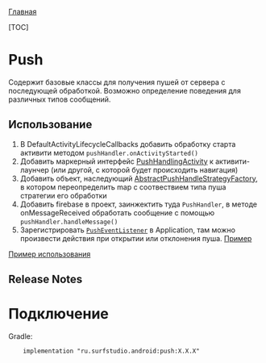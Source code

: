 [Главная](../docs/main.md)

[TOC]

# Push
Содержит базовые классы для получения пушей от сервера с последующей обработкой. 
Возможно определение поведения для различных типов сообщений.

## Использование

1. В DefaultActivityLifecycleCallbacks добавить обработку старта активити методом
   `pushHandler.onActivityStarted()`
2. Добавить маркерный интерфейс [PushHandlingActivity](src/main/java/ru/surfstudio/android/notification/ui/notification/PushHandlingActivity.kt)
   к активити-лаунчер (или другой, с которой будет происходить навигация)
3. Добавить объект, наследующий [AbstractPushHandleStrategyFactory](src/main/java/ru/surfstudio/android/notification/ui/notification/AbstractPushHandleStrategyFactory.kt),
   в котором переопределить map c соотвествием типа пуша стратегии его обработки
4. Добавить firebase в проект, заинжектить туда `PushHandler`, в методе onMessageReceived обработать сообщение
   с помощью `pushHandler.handleMessage()`
5. Зарегистрировать [`PushEventListener`][pushListener] в Application, там можно произвести действия при открытии или отклонения пуша. [Пример][pushListenerimpl]
   
[Пример использования](../firebase-sample)

## Release Notes


# Подключение
Gradle:
```
    implementation "ru.surfstudio.android:push:X.X.X"
```

[nm]: ../firebase-sample/src/main/java/ru/surfstudio/android/firebase/sample/app/dagger/NotificationModule.kt
[pushlistener]: src/main/java/ru/surfstudio/android/notification/ui/PushEventListener.kt
[pushListenerimpl]: ../template/base_feature/src/main/java/ru/surfstudio/standard/application/app/App.kt